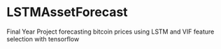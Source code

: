 # LSTMAssetForecast
Final Year Project forecasting bitcoin prices using LSTM and VIF feature selection with tensorflow

